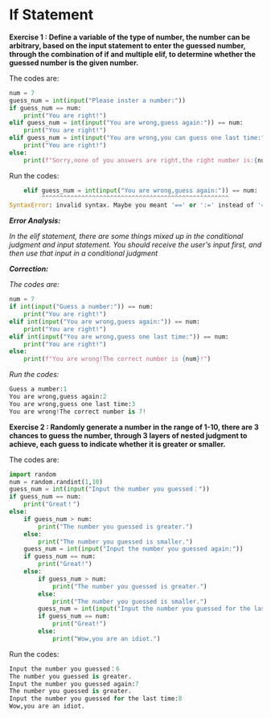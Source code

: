 # If Statement

**Exercise 1 : Define a variable of the type of number, the number can be arbitrary, based on the input statement to enter the guessed number, through the combination of if and multiple elif, to determine whether the guessed number is the given number.**

The codes are:

```py
num = 7
guess_num = int(input("Please inster a number:"))
if guess_num == num:
    print("You are right!")
elif guess_num = int(input("You are wrong,guess again:")) == num:
    print("You are right!")
elif guess_num = int(input("You are wrong,you can guess one last time:")) == num:
    print("You are right!")
else:
    print(f"Sorry,none of you answers are right,the right number is:{num}")
```

Run the codes:

```py
    elif guess_num = int(input("You are wrong,guess again:")) == num:
         ^^^^^^^^^^^^^^^^^^^^^^^^^^^^^^^^^^^^^^^^^^^^^^^^^^^^
SyntaxError: invalid syntax. Maybe you meant '==' or ':=' instead of '='?
```

_**Error Analysis:**_

 _In the elif statement, there are some things mixed up in the conditional judgment and input statement. You should receive the user's input first, and then use that input in a conditional judgment_
 
_**Correction:**_

_The codes are:_

```py
num = 7
if int(input("Guess a number:")) == num:
    print("You are right!")
elif int(input("You are wrong,guess again:")) == num:
    print("You are right!")
elif int(input("You are wrong,guess one last time:")) == num:
    print("You are right!")
else:
    print(f"You are wrong!The correct number is {num}!")
```

_Run the codes:_

```py
Guess a number:1
You are wrong,guess again:2
You are wrong,guess one last time:3
You are wrong!The correct number is 7!
```

**Exercise 2 : Randomly generate a number in the range of 1-10, there are 3 chances to guess the number, through 3 layers of nested judgment to achieve, each guess to indicate whether it is greater or smaller.**

The codes are:

```py
import random
num = random.randint(1,10)
guess_num = int(input("Input the number you guessed："))
if guess_num == num:
    print("Great！")
else:
    if guess_num > num:
        print("The number you guessed is greater.")
    else:
        print("The number you guessed is smaller.")
    guess_num = int(input("Input the number you guessed again:"))
    if guess_num == num:
        print("Great!")
    else:
        if guess_num > num:
            print("The number you guessed is greater.")
        else:
            print("The number you guessed is smaller.")
        guess_num = int(input("Input the number you guessed for the last time:"))
        if guess_num == num:
            print("Great!")
        else:
            print("Wow,you are an idiot.")
```

Run the codes:

```py
Input the number you guessed：6
The number you guessed is greater.
Input the number you guessed again:7
The number you guessed is greater.
Input the number you guessed for the last time:8
Wow,you are an idiot.
```







